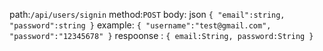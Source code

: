 path:`/api/users/signin`
method:`POST`
body:
json `
    {
        "email":string,
        "password":string
    }
`
example:
`{
    "username":"test@gmail.com",
    "password":"12345678"
}`
respoonse :
`{
    email:String,
    password:String
}`
